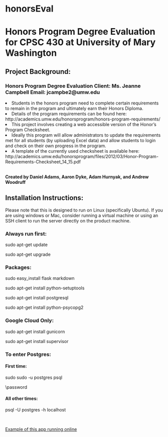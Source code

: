 # honorsEval
<h1>Honors Program Degree Evaluation for CPSC 430 at University of Mary Washington</h1>

<h2>Project Background:</h2>
<h3>Honors Program Degree Evaluation Client: Ms. Jeanne Campbell Email: jcampbe2@umw.edu</h3>
<li>Students in the honors program need to complete certain requirements to remain in the program and ultimately earn their Honors Diploma.</li> 
<li>Details of the program requirements can be found here: http://academics.umw.edu/honorsprogram/honors-program-requirements/</li> 
<li>This project involves creating a web accessible version of the Honor’s Program Checksheet.</li>  
<li>Ideally this program will allow administrators to update the requirements met for all students (by uploading Excel data) and allow students to login and check on their own progress in the program.</li> 
<li>A template of the currently used checksheet is available here: http://academics.umw.edu/honorsprogram/files/2012/03/Honor-Program-Requirements-Checksheet_14_15.pdf</li>
<br>
<p><b>Created by Daniel Adams, Aaron Dyke, Adam Hurnyak, and Andrew Woodruff</b></p>


<h2>Installation Instructions:</h2>
<p>Please note that this is designed to run on Linux (specifically Ubuntu).  If you are using windows or Mac, consider running a virtual machine or using an SSH client to run the server directly on the product machine.


<h3>Always run first:</h3>
<p>sudo apt-get update</p>
<p>sudo apt-get upgrade</p>

<h3>Packages:</h3>

<p>sudo easy_install flask markdown</p>
<p>sudo apt-get install python-setuptools</p>
<p>sudo apt-get install postgresql</p>
<p>sudo apt-get install python-psycopg2</p>


<h3>Google Cloud Only:</h3>

<p>sudo apt-get install gunicorn</p>
<p>sudo apt-get install supervisor</p>


<h3>To enter Postgres:</h3>

<h4>First time:</h4> 

<p>sudo sudo -u postgres psql</p>
<p>\password <your password here></p>

<h4>All other times:</h4>

<p>psql -U postgres -h localhost</p>

<br>

<p><a href="http://35.199.60.177">Example of this app running online</a></p>
